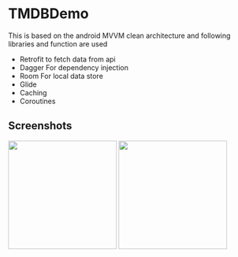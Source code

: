 # TMDBDemo
This is based on the android MVVM clean architecture and following libraries and function are used
- Retrofit to fetch data from api
- Dagger For dependency injection
- Room For local data store
- Glide 
- Caching
- Coroutines

## Screenshots

<img src="https://i.imgur.com/uSyrbZw.jpg" width="220px">
<img src="https://i.imgur.com/Jinm6vq.jpg" width="220px">
